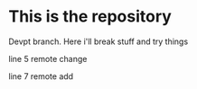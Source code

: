 # This is the repository

Devpt branch. Here i'll break stuff and try things

line 5 remote change

line 7 remote add
